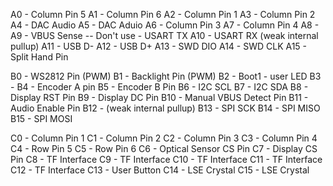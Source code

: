 A0  - Column Pin 5
A1  - Column Pin 6
A2  - Column Pin 1
A3  - Column Pin 2
A4  - DAC Audio
A5  - DAC Aduio
A6  - Column Pin 3
A7  - Column Pin 4
A8  - 
A9  - VBUS Sense -- Don't use - USART TX
A10 - USART RX (weak internal pullup)
A11 - USB D-
A12 - USB D+
A13 - SWD DIO
A14 - SWD CLK
A15 - Split Hand Pin

B0  - WS2812 Pin (PWM)
B1  - Backlight Pin (PWM)
B2  - Boot1 - user LED
B3  -
B4  - Encoder A pin
B5  - Encoder B Pin
B6  - I2C SCL
B7  - I2C SDA
B8  - Display RST Pin
B9  - Display DC Pin
B10 - Manual VBUS Detect Pin
B11 - Audio Enable Pin
B12 - (weak internal pullup)
B13 - SPI SCK
B14 - SPI MISO
B15 - SPI MOSI

C0  - Column Pin 1
C1  - Column Pin 2
C2  - Column Pin 3
C3  - Column Pin 4
C4  - Row Pin 5
C5  - Row Pin 6
C6  - Optical Sensor CS Pin
C7  - Display CS Pin
C8  - TF Interface
C9  - TF Interface
C10 - TF Interface
C11 - TF Interface
C12 - TF Interface
C13 - User Button
C14 - LSE Crystal
C15 - LSE Crystal
